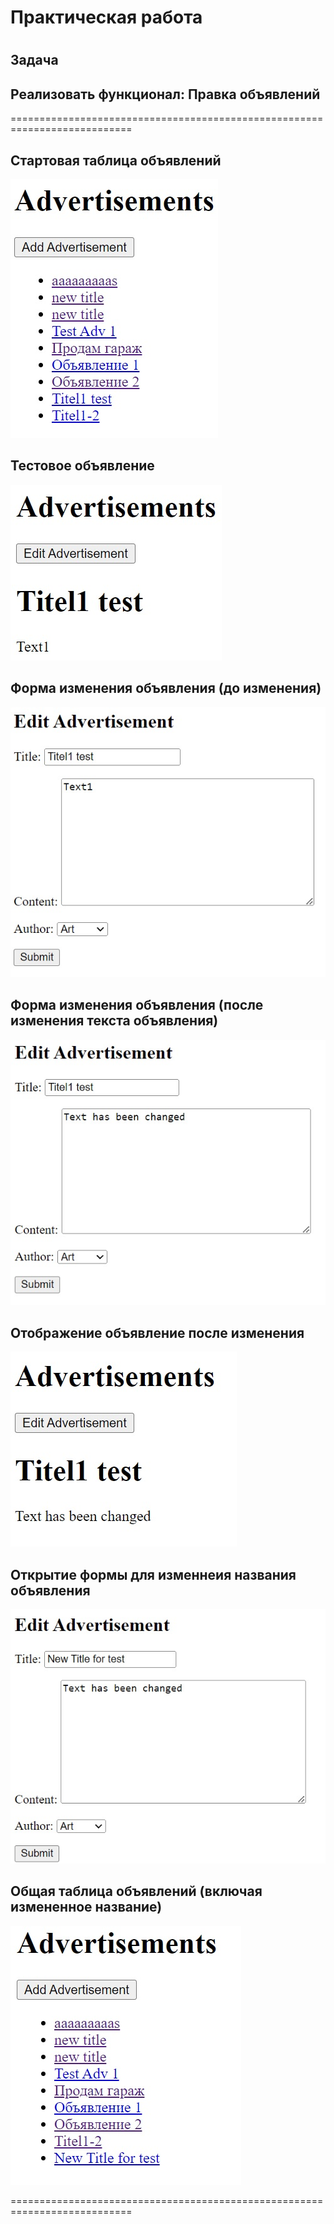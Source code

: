 # Практическая работа
# 
## Задача 
## Реализовать функционал: Правка объявлений
===========================================================================

## Стартовая таблица объявлений
![](https://github.com/Lienar/Practicym9.1/blob/main/screen/screen1_1.jpg)

## Тестовое объявление
![](https://github.com/Lienar/Practicym9.1/blob/main/screen/screen1_2.jpg)

## Форма изменения объявления (до изменения)
![](https://github.com/Lienar/Practicym9.1/blob/main/screen/screen1_3.jpg)

## Форма изменения объявления (после изменения текста объявления)
![](https://github.com/Lienar/Practicym9.1/blob/main/screen/screen1_4.jpg)

## Отображение объявление после изменения 
![](https://github.com/Lienar/Practicym9.1/blob/main/screen/screen1_5.jpg)

## Открытие формы для изменнеия названия объявления
![](https://github.com/Lienar/Practicym9.1/blob/main/screen/screen1_6.jpg)

## Общая таблица объявлений (включая измененное название)
![](https://github.com/Lienar/Practicym9.1/blob/main/screen/screen1_7.jpg)

===========================================================================
